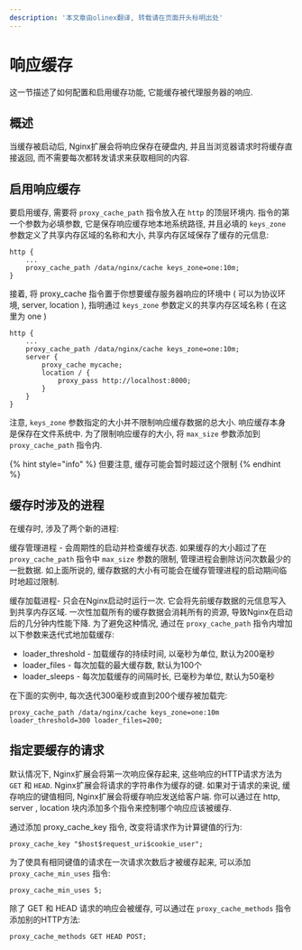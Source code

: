 ```yaml
---
description: '本文章由olinex翻译, 转载请在页面开头标明出处'
---
```


# 响应缓存

这一节描述了如何配置和启用缓存功能, 它能缓存被代理服务器的响应.

## 概述

当缓存被启动后, Nginx扩展会将响应保存在硬盘内, 并且当浏览器请求时将缓存直接返回, 而不需要每次都转发请求来获取相同的内容.

## 启用响应缓存

要启用缓存, 需要将 `proxy_cache_path` 指令放入在 `http` 的顶层环境内. 指令的第一个参数为必填参数, 它是保存响应缓存地本地系统路径, 并且必填的 `keys_zone` 参数定义了共享内存区域的名称和大小, 共享内存区域保存了缓存的元信息:

```text
http {
    ...
    proxy_cache_path /data/nginx/cache keys_zone=one:10m;
}
```

接着, 将 proxy\_cache 指令置于你想要缓存服务器响应的环境中 \( 可以为协议环境, server, location \), 指明通过 `keys_zone` 参数定义的共享内存区域名称 \( 在这里为 one \)

```text
http {
    ...
    proxy_cache_path /data/nginx/cache keys_zone=one:10m;
    server {
        proxy_cache mycache;
        location / {
            proxy_pass http://localhost:8000;
        }
    }
}
```

注意, `keys_zone` 参数指定的大小并不限制响应缓存数据的总大小. 响应缓存本身是保存在文件系统中. 为了限制响应缓存的大小, 将 `max_size` 参数添加到 `proxy_cache_path` 指令内.

{% hint style="info" %}
但要注意, 缓存可能会暂时超过这个限制
{% endhint %}

## 缓存时涉及的进程

在缓存时, 涉及了两个新的进程:

缓存管理进程 - 会周期性的启动并检查缓存状态. 如果缓存的大小超过了在 `proxy_cache_path` 指令中 `max_size` 参数的限制, 管理进程会删除访问次数最少的一批数据. 如上面所说的, 缓存数据的大小有可能会在缓存管理进程的启动期间临时地超过限制.

缓存加载进程- 只会在Nginx启动时运行一次. 它会将先前缓存数据的元信息写入到共享内存区域. 一次性加载所有的缓存数据会消耗所有的资源, 导致Nginx在启动后的几分钟内性能下降. 为了避免这种情况, 通过在 `proxy_cache_path` 指令内增加以下参数来迭代式地加载缓存:

* loader\_threshold - 加载缓存的持续时间, 以毫秒为单位, 默认为200毫秒
* loader\_files - 每次加载的最大缓存数, 默认为100个
* loader\_sleeps - 每次加载缓存的间隔时长, 已毫秒为单位, 默认为50毫秒

在下面的实例中, 每次迭代300毫秒或直到200个缓存被加载完:

```text
proxy_cache_path /data/nginx/cache keys_zone=one:10m loader_threshold=300 loader_files=200;
```

## 指定要缓存的请求

默认情况下, Nginx扩展会将第一次响应保存起来, 这些响应的HTTP请求方法为 `GET` 和 `HEAD`. Nginx扩展会将请求的字符串作为缓存的键. 如果对于请求的来说, 缓存响应的键值相同, Nginx扩展会将缓存响应发送给客户端. 你可以通过在 http, server , location 块内添加多个指令来控制哪个响应应该被缓存.

通过添加 proxy\_cache\_key 指令, 改变将请求作为计算键值的行为:

```text
proxy_cache_key "$host$request_uri$cookie_user";
```

为了使具有相同键值的请求在一次请求次数后才被缓存起来, 可以添加 `proxy_cache_min_uses` 指令:

```text
proxy_cache_min_uses 5;
```

除了 GET 和 HEAD 请求的响应会被缓存, 可以通过在 `proxy_cache_methods` 指令添加别的HTTP方法:

```text
proxy_cache_methods GET HEAD POST;
```




